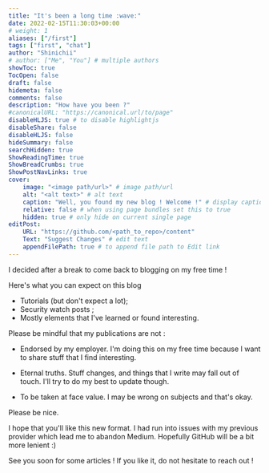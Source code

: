 ```yaml
---
title: "It's been a long time :wave:"
date: 2022-02-15T11:30:03+00:00
# weight: 1
aliases: ["/first"]
tags: ["first", "chat"]
author: "Shinichii"
# author: ["Me", "You"] # multiple authors
showToc: true
TocOpen: false
draft: false
hidemeta: false
comments: false
description: "How have you been ?"
#canonicalURL: "https://canonical.url/to/page"
disableHLJS: true # to disable highlightjs
disableShare: false
disableHLJS: false
hideSummary: false
searchHidden: true
ShowReadingTime: true
ShowBreadCrumbs: true
ShowPostNavLinks: true
cover:
    image: "<image path/url>" # image path/url
    alt: "<alt text>" # alt text
    caption: "Well, you found my new blog ! Welcome !" # display caption under cover
    relative: false # when using page bundles set this to true
    hidden: true # only hide on current single page
editPost:
    URL: "https://github.com/<path_to_repo>/content"
    Text: "Suggest Changes" # edit text
    appendFilePath: true # to append file path to Edit link
---
```


I decided after a break to come back to blogging on my free time !

Here's what you can expect on this blog 
* Tutorials (but don't expect a lot);
* Security watch posts ;
* Mostly elements that I've learned or found interesting.


Please be mindful that my publications are not : 

* Endorsed by my employer. I'm doing this on my free time because I want to share stuff that I find interesting.

* Eternal truths. Stuff changes, and things that I write may fall out of touch. I'll try to do my best to update though.

* To be taken at face value. I may be wrong on subjects and that's okay.

Please be nice. 

I hope that you'll like this new format. I had run into issues with my previous provider which lead me to abandon Medium. Hopefully GitHub will be a bit more lenient :)

See you soon for some articles ! If you like it, do not hesitate to reach out !
